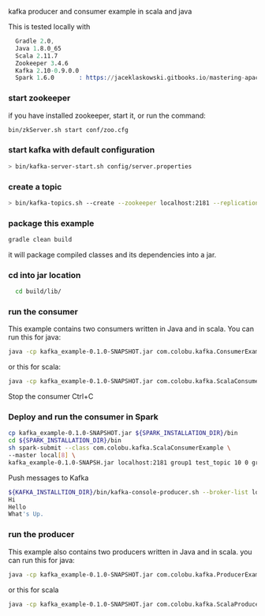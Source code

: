 kafka producer and consumer example in scala and java

This is tested locally with 
```s
  Gradle 2.0, 
  Java 1.8.0_65
  Scala 2.11.7
  Zookeeper 3.4.6
  Kafka 2.10-0.9.0.0
  Spark 1.6.0       : https://jaceklaskowski.gitbooks.io/mastering-apache-spark/content/spark-building-from-sources.html
```
### start zookeeper
if you have installed zookeeper, start it, or
run the command:
``` sh
bin/zkServer.sh start conf/zoo.cfg
```

### start kafka with default configuration
``` sh
> bin/kafka-server-start.sh config/server.properties
```

### create a topic
``` sh
> bin/kafka-topics.sh --create --zookeeper localhost:2181 --replication-factor 1 --partitions 10 --topic test_topic
```

### package this example
``` sh
gradle clean build
```

it will package compiled classes and its dependencies into a jar.

### cd into jar location
``` sh
  cd build/lib/
```

### run the consumer
This example contains two consumers written in Java and in scala.
You can run this for java:
``` sh
java -cp kafka_example-0.1.0-SNAPSHOT.jar com.colobu.kafka.ConsumerExample localhost:2181 group1 test_topic 10 0
```

or this for scala:
``` sh
java -cp kafka_example-0.1.0-SNAPSHOT.jar com.colobu.kafka.ScalaConsumerExample localhost:2181 group1 test_topic 10 0
```

Stop the consumer Ctrl+C


### Deploy and run the consumer in Spark
``` sh
cp kafka_example-0.1.0-SNAPSHOT.jar ${SPARK_INSTALLATION_DIR}/bin
cd ${SPARK_INSTALLATION_DIR}/bin
sh spark-submit --class com.colobu.kafka.ScalaConsumerExample \
--master local[8] \
kafka_example-0.1.0-SNAPSH.jar localhost:2181 group1 test_topic 10 0 group1 test_topic 10 0
``` 

Push messages to Kafka
``` sh
${KAFKA_INSTALLTION_DIR}/bin/kafka-console-producer.sh --broker-list localhost:9092 --topic test_topic 
Hi
Hello
What's Up.
```

### run the producer
This example also contains two producers written in Java and in scala.
you can run this for java:
``` sh
java -cp kafka_example-0.1.0-SNAPSHOT.jar com.colobu.kafka.ProducerExample 10000 colobu localhost:9092
```
or this for scala
``` sh
java -cp kafka_example-0.1.0-SNAPSHOT.jar com.colobu.kafka.ScalaProducerExample 10000 colobu localhost:9092
```
